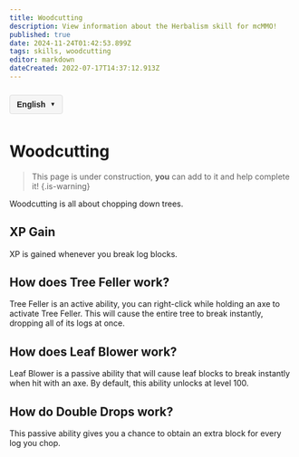 ```yaml
---
title: Woodcutting
description: View information about the Herbalism skill for mcMMO!
published: true
date: 2024-11-24T01:42:53.899Z
tags: skills, woodcutting
editor: markdown
dateCreated: 2022-07-17T14:37:12.913Z
---
```



<!-- 语言切换器开始 -->
<div class="language-switcher">
  <div class="language-switcher-current">
    <span class="current-language">English</span>
    <span class="dropdown-icon">▼</span>
  </div>
  <div class="language-switcher-dropdown">
        <div class="language-option active" data-lang="en">English</div>
    <div class="language-option " data-lang="zh">中文</div>
    <div class="language-option " data-lang="es">Español</div>
    <div class="language-option " data-lang="fr">Français</div>
    <div class="language-option " data-lang="de">Deutsch</div>
    <div class="language-option " data-lang="ru">Русский</div>
    <div class="language-option " data-lang="ja">日本語</div>
    <div class="language-option " data-lang="ko">한국어</div>

  </div>
</div>

<style>
.language-switcher {
  position: relative;
  display: inline-block;
  margin: 10px 0;
  font-family: Arial, sans-serif;
  z-index: 100;
}

.language-switcher-current {
  display: flex;
  align-items: center;
  cursor: pointer;
  padding: 8px 12px;
  background-color: #f5f5f5;
  border: 1px solid #ddd;
  border-radius: 4px;
}

.current-language {
  margin-right: 8px;
  font-weight: bold;
}

.dropdown-icon {
  font-size: 10px;
}

.language-switcher-dropdown {
  display: none;
  position: absolute;
  top: 100%;
  left: 0;
  background-color: white;
  border: 1px solid #ddd;
  border-radius: 4px;
  box-shadow: 0 2px 5px rgba(0,0,0,0.1);
  min-width: 150px;
  z-index: 101;
}

.language-switcher:hover .language-switcher-dropdown {
  display: block;
}

.language-option {
  padding: 8px 12px;
  cursor: pointer;
  transition: background-color 0.2s;
}

.language-option:hover {
  background-color: #f0f0f0;
}

.language-option.active {
  background-color: #e6f7ff;
  font-weight: bold;
}
</style>


<script>
document.addEventListener('DOMContentLoaded', function() {
  // 语言切换功能
  const languageOptions = document.querySelectorAll('.language-option');
  languageOptions.forEach(option => {
    option.addEventListener('click', function() {
      const langCode = this.getAttribute('data-lang');
      const currentPath = window.location.pathname;
      
      // 提取当前文件路径（不含语言代码）
      const pathMatch = currentPath.match(/\/[a-z]{2}\/(.+)$/);
      const filePath = pathMatch ? pathMatch[1] : 'home.md';
      
      // 构建新路径
      const newPath = '/' + langCode + '/' + filePath;
      window.location.href = newPath;
    });
  });
});
</script>

<!-- 语言切换器结束 -->




# Woodcutting
> This page is under construction, **you** can add to it and help complete it!
{.is-warning}

Woodcutting is all about chopping down trees.

## XP Gain

XP is gained whenever you break log blocks.

## How does Tree Feller work?

Tree Feller is an active ability, you can right-click while holding an axe to activate Tree Feller. This will cause the entire tree to break instantly, dropping all of its logs at once.

## How does Leaf Blower work?

Leaf Blower is a passive ability that will cause leaf blocks to break instantly when hit with an axe. By default, this ability unlocks at level 100.

## How do Double Drops work?

This passive ability gives you a chance to obtain an extra block for every log you chop.
